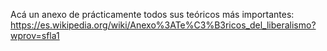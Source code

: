 Acá un anexo de prácticamente todos sus teóricos más importantes:
https://es.wikipedia.org/wiki/Anexo%3ATe%C3%B3ricos_del_liberalismo?wprov=sfla1
